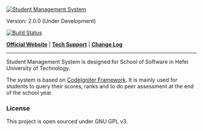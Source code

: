 [![Student Management System](http://rjxy.hfut.edu.cn/stumgr/public/img/product-logo.png)](http://rjxy.hfut.edu.cn/stumgr)

Version: 2.0.0 (Under Development)

[![Build Status](https://travis-ci.org/zjhzxhz/stumgr.png?branch=master)](https://travis-ci.org/zjhzxhz/stumgr)

[**Official Website**](http://rjxy.hfut.edu.cn/stumgr) | 
[**Tech Support**](http://www.zjhzxhz.com) |
[**Change Log**](http://rjxy.hfut.edu.cn/stumgr/support/about)

---
Student Management System is designed for School of Software in Hefei University of Technology.

The system is based on [CodeIgniter Framework](http://codeigniter.com). It is mainly used for students to query their scores, ranks and to do peer assessment at the end of the school year.

### License ###
This project is open sourced under GNU GPL v3.
